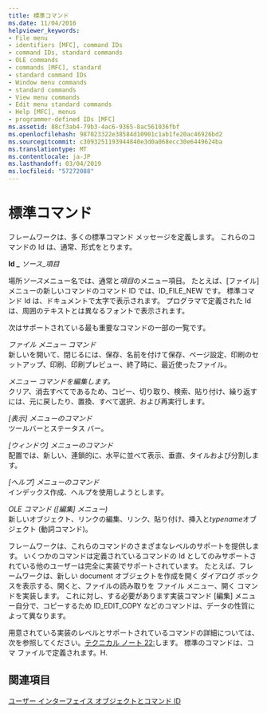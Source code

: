 ```yaml
---
title: 標準コマンド
ms.date: 11/04/2016
helpviewer_keywords:
- File menu
- identifiers [MFC], command IDs
- command IDs, standard commands
- OLE commands
- commands [MFC], standard
- standard command IDs
- Window menu commands
- standard commands
- View menu commands
- Edit menu standard commands
- Help [MFC], menus
- programmer-defined IDs [MFC]
ms.assetid: 88cf3ab4-79b3-4ac6-9365-8ac561036fbf
ms.openlocfilehash: 987023322e38584d10901c1ab1fe20ac46926bd2
ms.sourcegitcommit: c3093251193944840e3d0a068ecc30e6449624ba
ms.translationtype: MT
ms.contentlocale: ja-JP
ms.lasthandoff: 03/04/2019
ms.locfileid: "57272088"
---
```

# <a name="standard-commands"></a>標準コマンド

フレームワークは、多くの標準コマンド メッセージを定義します。 これらのコマンドの Id は、通常、形式をとります。

**Id _** *ソース*_*項目*

場所*ソース*メニュー名では、通常と*項目*のメニュー項目。 たとえば、[ファイル] メニューの新しいコマンドのコマンド ID では、ID_FILE_NEW です。 標準コマンド Id は、ドキュメントで太字で表示されます。 プログラマで定義された Id は、周囲のテキストとは異なるフォントで表示されます。

次はサポートされている最も重要なコマンドの一部の一覧です。

*ファイル メニュー コマンド*<br/>
新しいを開いて、閉じるには、保存、名前を付けて保存、ページ設定、印刷のセットアップ、印刷、印刷プレビュー、終了時に、最近使ったファイル。

*メニュー コマンドを編集します。*<br/>
クリア、消去すべてであるため、コピー、切り取り、検索、貼り付け、繰り返すには、元に戻したり、置換、すべて選択、および再実行します。

*[表示] メニューのコマンド*<br/>
ツールバーとステータス バー。

*[ウィンドウ] メニューのコマンド*<br/>
配置では、新しい、連鎖的に、水平に並べて表示、垂直、タイルおよび分割します。

*[ヘルプ] メニューのコマンド*<br/>
インデックス作成、ヘルプを使用しようとします。

*OLE コマンド ([編集] メニュー)*<br/>
新しいオブジェクト、リンクの編集、リンク、貼り付け、挿入と*typename*オブジェクト (動詞コマンド)。

フレームワークは、これらのコマンドのさまざまなレベルのサポートを提供します。 いくつかのコマンドは定義されているコマンドの Id としてのみサポートされている他のユーザーは完全に実装でサポートされています。 たとえば、フレームワークは、新しい document オブジェクトを作成を開く ダイアログ ボックスを表示する、開くと、ファイルの読み取りを ファイル メニュー、開く コマンドを実装します。 これに対し、する必要があります実装コマンド [編集] メニュー自分で、コピーするため ID_EDIT_COPY などのコマンドは、データの性質によって異なります。

用意されている実装のレベルとサポートされているコマンドの詳細については、次を参照してください。[テクニカル ノート 22:](../mfc/tn022-standard-commands-implementation.md)します。 標準のコマンドは、コマ ファイルで定義されます。H.

## <a name="see-also"></a>関連項目

[ユーザー インターフェイス オブジェクトとコマンド ID](../mfc/user-interface-objects-and-command-ids.md)
